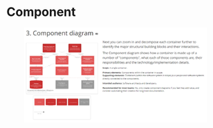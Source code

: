# Component

<figure><img src="../../.gitbook/assets/image (4) (1) (2).png" alt=""><figcaption></figcaption></figure>
